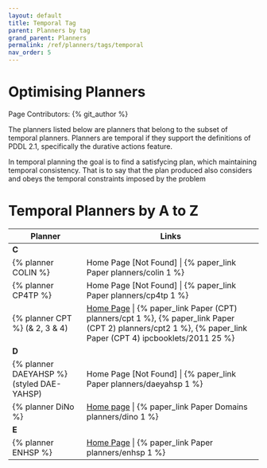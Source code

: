 ```yaml
---
layout: default
title: Temporal Tag
parent: Planners by tag
grand_parent: Planners
permalink: /ref/planners/tags/temporal
nav_order: 5
---
```

# Optimising Planners

Page Contributors: {% git_author %}

The planners listed below are planners that belong to the subset of temporal planners. Planners are temporal if they support the definitions of PDDL 2.1, specifically the durative actions feature.

In temporal planning the goal is to find a satisfycing plan, which maintaining temporal consistency. That is to say that the plan produced also considers and obeys the temporal constraints imposed by the problem

# Temporal Planners by A to Z

| Planner | Links |
|---------|-------|
| **C**   |       |
| {% planner COLIN %} | Home Page [Not Found] \| {% paper_link Paper planners/colin 1 %} |
| {% planner CP4TP %} | Home Page [Not Found] \| {% paper_link Paper planners/cp4tp 1 %} |
| {% planner CPT %} (& 2, 3 & 4) | [Home Page](http://v.vidal.free.fr/onera/#cpt) \| {% paper_link Paper (CPT) planners/cpt 1 %}, {% paper_link Paper (CPT 2) planners/cpt2 1 %}, {% paper_link Paper (CPT 4) ipcbooklets/2011 25 %} |
| **D**   |       |
| {% planner DAEYAHSP %} (styled DAE-YAHSP) | Home Page [Not Found] \| {% paper_link Paper planners/daeyahsp 1 %} |
| {% planner DiNo %} | [Home page](http://kcl-planning.github.io/DiNo/) \| {% paper_link Paper Domains planners/dino 1 %} |
| **E**   |       |
| {% planner ENHSP %} | [Home Page](https://bitbucket.org/enricode/the-enhsp-planner) \| {% paper_link Paper planners/enhsp 1 %} |
